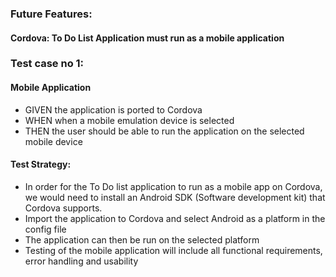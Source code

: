 ### Future Features: ###
#### Cordova: To Do List Application must run as a mobile application ####
### Test case no 1: ###
#### Mobile Application ####
- GIVEN the application is ported to Cordova
- WHEN when a mobile emulation device is selected
- THEN the user should be able to run the application on the selected mobile device

#### Test Strategy: ####
- In order for the To Do list application to run as a mobile app on Cordova, we would need to install an Android SDK (Software development kit) that Cordova supports. 
- Import the application to Cordova and select Android as a platform in the config file
- The application can then be run on the selected platform
- Testing of the mobile application will include all functional requirements, error handling and usability